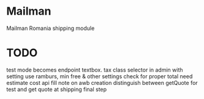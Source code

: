 Mailman
=======

Mailman Romania shipping module

TODO
====
test mode becomes endpoint textbox.
tax class selector in admin with setting
use ramburs, min free & other settings
check for proper total
need estimate cost api
fill note on awb creation
distinguish between getQuote for test and get quote at shipping final step
